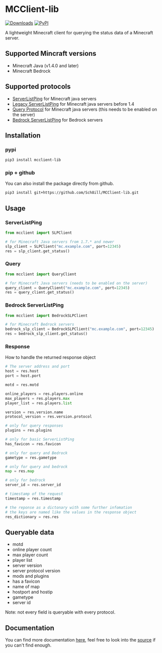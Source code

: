 # MCClient-lib

[![Downloads](https://static.pepy.tech/badge/mcclient-lib)](https://pepy.tech/project/mcclient-lib)
[![PyPI](https://img.shields.io/pypi/v/mcclient-lib?color=green&label=PyPI%20package)](https://pypi.org/project/mcclient-lib/)

A lightweight Minecraft client for querying the status data of a Minecraft server.

## Supported Mincraft versions

* Minecraft Java (v1.4.0 and later)
* Minecraft Bedrock

## Supported protocols

* [ServerListPing](https://wiki.vg/Server_List_Ping "wiki.vg/Server_List_Ping") for Minecraft java servers
* [Legacy ServerListPing](https://wiki.vg/Server_List_Ping#1.4_to_1.5 "wiki.vg/Server_List_Ping#1.4_to_1.5") for Minecraft java servers before 1.4
* [Query Protocol](https://wiki.vg/Query "wiki.vg/Query") for Minecraft java servers (this needs to be enabled on the server)
* [Bedrock ServerListPing](https://wiki.vg/Raknet_Protocol#Unconnected_Ping "wiki.vg/Raknet_Protocol#Unconnected_Ping") for Bedrock servers

## Installation

### pypi

```bash
pip3 install mcclient-lib
```

### pip + github

 You can also install the package directly from github.

 ```bash
 pip3 install git+https://github.com/Sch8ill/MCClient-lib.git
 ```

## Usage

### ServerListPing

```python
from mcclient import SLPClient

# for Minecraft Java servers from 1.7.* and newer
slp_client = SLPClient("mc.example.com", port=12345)
res = slp_client.get_status()
 ```

### Query

```python
from mcclient import QueryClient

# for Minecraft Java servers (needs to be enabled on the server)
query_client = QueryClient("mc.example.com", port=12345)
res = query_client.get_status()
```

### Bedrock ServerListPing

```python
from mcclient import BedrockSLPClient

# for Minecraft Bedrock servers
bedrock_slp_client = BedrockSLPClient("mc.example.com", port=12345)
res = bedrock_slp_client.get_status()
```

### Response

How to handle the returned response object

```python
# The server address and port
host = res.host
port = host.port

motd = res.motd

online_players = res.players.online
max_players = res.players.max
player_list = res.players.list

version = res.version.name
protocol_version = res.version.protocol

# only for query responses
plugins = res.plugins

# only for basic ServerListPing
has_favicon = res.favicon

# only for query and Bedrock
gametype = res.gametype

# only for query and bedrock
map = res.map

# only for bedrock
server_id = res.server_id

# timestamp of the request
timestamp = res.timestamp

# the reponse as a dictonary with some further infomation
# the keys are named like the values in the response object
res_dictionary = res.res
```

## Queryable data

* motd
* online player count
* max player count
* player list
* server version
* server protocol version
* mods and plugins
* has a favicon
* name of map
* hostport and hostip
* gametype
* server id

Note: not every field is queryable with every protocol.

## Documentation

You can find more documentation [here](https://github.com/Sch8ill/MCClient-lib/blob/master/docs.md "/docs.md"), feel free to look into the [source](https://github.com/Sch8ill/MCClient-lib "github.com/Sch8ill/MCClient-lib") if you can't find enough.
